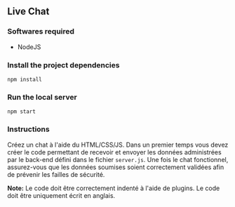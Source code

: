 ## Live Chat

### Softwares required
- NodeJS

### Install the project dependencies
```
npm install
```

### Run the local server
```
npm start
```

### Instructions
Créez un chat à l'aide du HTML/CSS/JS. Dans un premier temps vous devez créer le code permettant de recevoir et envoyer les données administrées par le back-end défini dans le fichier `server.js`. Une fois le chat fonctionnel, assurez-vous que les données soumises soient correctement validées afin de prévenir les failles de sécurité.

**Note:** Le code doit être correctement indenté à l'aide de plugins. Le code doit être uniquement écrit en anglais.

